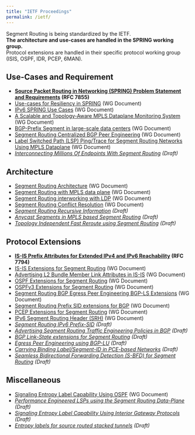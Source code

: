 ```yaml
---
title: "IETF Proceedings"
permalink: /ietf/
---
```


<div class="notice--info">
Segment Routing is being standardized by the IETF.<br/>
<b>The architecture and use-cases are handled in the SPRING working group.</b><br/>
Protocol extensions are handled in their specific protocol working group (ISIS, OSPF, IDR, PCEP, 6MAN).
</div>

## Use-Cases and Requirement

[rfc7855]: https://datatracker.ietf.org/doc/rfc7855/
[draft-ietf-spring-resiliency-use-cases]: https://datatracker.ietf.org/doc/draft-ietf-spring-resiliency-use-cases/
[draft-ietf-spring-ipv6-use-cases]: https://datatracker.ietf.org/doc/draft-ietf-spring-ipv6-use-cases/
[draft-ietf-spring-oam-usecase]: https://datatracker.ietf.org/doc/draft-ietf-spring-oam-usecase/
[draft-ietf-spring-segment-routing-msdc]: https://datatracker.ietf.org/doc/draft-ietf-spring-segment-routing-msdc/
[draft-ietf-spring-segment-routing-central-epe]: https://datatracker.ietf.org/doc/draft-ietf-spring-segment-routing-central-epe/
[draft-filsfils-spring-large-scale-interconnect]: https://datatracker.ietf.org/doc/draft-filsfils-spring-large-scale-interconnect/
[draft-ietf-mpls-spring-lsp-ping]: https://datatracker.ietf.org/doc/draft-ietf-mpls-spring-lsp-ping/

- **[Source Packet Routing in Networking (SPRING) Problem Statement and Requirements][rfc7855] (RFC 7855)**
- [Use-cases for Resiliency in SPRING][draft-ietf-spring-resiliency-use-cases] (WG Document)
- [IPv6 SPRING Use Cases][draft-ietf-spring-ipv6-use-cases] (WG Document)
- [A Scalable and Topology-Aware MPLS Dataplane Monitoring System][draft-ietf-spring-oam-usecase] (WG Document)
- [BGP-Prefix Segment in large-scale data centers][draft-ietf-spring-segment-routing-msdc] (WG Document)
- [Segment Routing Centralized BGP Peer Engineering][draft-ietf-spring-segment-routing-central-epe] (WG Document)
- [Label Switched Path (LSP) Ping/Trace for Segment Routing Networks Using MPLS Dataplane][draft-ietf-mpls-spring-lsp-ping] (WG Document)
- _[Interconnecting Millions Of Endpoints With Segment Routing][draft-filsfils-spring-large-scale-interconnect] (Draft)_


## Architecture

[draft-ietf-spring-segment-routing]: https://datatracker.ietf.org/doc/draft-ietf-spring-segment-routing/
[draft-ietf-spring-segment-routing-mpls]: https://datatracker.ietf.org/doc/draft-ietf-spring-segment-routing-mpls/
[draft-ietf-spring-segment-routing-ldp-interop]: https://datatracker.ietf.org/doc/draft-ietf-spring-segment-routing-ldp-interop/
[draft-filsfils-spring-sr-recursing-info]: https://datatracker.ietf.org/doc/draft-filsfils-spring-sr-recursing-info/
[draft-ietf-spring-conflict-resolution]: https://datatracker.ietf.org/doc/draft-ietf-spring-conflict-resolution/
[draft-psarkar-spring-mpls-anycast-segments]: https://datatracker.ietf.org/doc/draft-psarkar-spring-mpls-anycast-segments/
[draft-francois-rtgwg-segment-routing-ti-lfa]: https://datatracker.ietf.org/doc/draft-francois-rtgwg-segment-routing-ti-lfa/

- [Segment Routing Architecture][draft-ietf-spring-segment-routing] (WG Document)
- [Segment Routing with MPLS data plane][draft-ietf-spring-segment-routing-mpls] (WG Document)
- [Segment Routing interworking with LDP][draft-ietf-spring-segment-routing-ldp-interop] (WG Document)
- [Segment Routing Conflict Resolution][draft-ietf-spring-conflict-resolution] (WG Document)
- _[Segment Routing Recursive Information][draft-filsfils-spring-sr-recursing-info] (Draft)_
- _[Anycast Segments in MPLS based Segment Routing][draft-psarkar-spring-mpls-anycast-segments] (Draft)_
- _[Topology Independent Fast Reroute using Segment Routing][draft-francois-rtgwg-segment-routing-ti-lfa] (Draft)_


## Protocol Extensions

[draft-ietf-isis-segment-routing-extensions]: https://datatracker.ietf.org/doc/draft-ietf-isis-segment-routing-extensions/
[rfc7794]: https://datatracker.ietf.org/doc/rfc7794/
[draft-ietf-isis-l2bundles]: https://datatracker.ietf.org/doc/draft-ietf-isis-l2bundles/
[draft-previdi-isis-ipv6-prefix-sid]: https://datatracker.ietf.org/doc/draft-previdi-isis-ipv6-prefix-sid/
[draft-ietf-ospf-segment-routing-extensions]: https://datatracker.ietf.org/doc/draft-ietf-ospf-segment-routing-extensions/
[draft-ietf-ospf-ospfv3-segment-routing-extensions]: https://datatracker.ietf.org/doc/draft-ietf-ospf-ospfv3-segment-routing-extensions/
[draft-ietf-idr-bgpls-segment-routing-epe]: https://datatracker.ietf.org/doc/draft-ietf-idr-bgpls-segment-routing-epe/
[draft-ietf-idr-bgp-prefix-sid]: https://datatracker.ietf.org/doc/draft-ietf-idr-bgp-prefix-sid/
[draft-previdi-idr-segment-routing-te-policy]: https://datatracker.ietf.org/doc/draft-previdi-idr-segment-routing-te-policy/
[draft-gredler-idr-bgp-ls-segment-routing-ext]: https://datatracker.ietf.org/doc/draft-gredler-idr-bgp-ls-segment-routing-ext/
[draft-gredler-idr-bgplu-epe]: https://datatracker.ietf.org/doc/draft-gredler-idr-bgplu-epe/
[draft-ietf-pce-segment-routing]: https://datatracker.ietf.org/doc/draft-ietf-pce-segment-routing/
[draft-sivabalan-pce-binding-label-sid]: https://datatracker.ietf.org/doc/draft-sivabalan-pce-binding-label-sid/
[draft-ietf-6man-segment-routing-header]: https://datatracker.ietf.org/doc/draft-ietf-6man-segment-routing-header/
[draft-akiya-bfd-seamless-sr]: https://datatracker.ietf.org/doc/draft-akiya-bfd-seamless-sr/

- **[IS-IS Prefix Attributes for Extended IPv4 and IPv6 Reachability][rfc7794] (RFC 7794)**
- [IS-IS Extensions for Segment Routing][draft-ietf-isis-segment-routing-extensions] (WG Document)
- [Advertising L2 Bundle Member Link Attributes in IS-IS][draft-ietf-isis-l2bundles] (WG Document)
- [OSPF Extensions for Segment Routing][draft-ietf-ospf-segment-routing-extensions]  (WG Document)
- [OSPFv3 Extensions for Segment Routing][draft-ietf-ospf-ospfv3-segment-routing-extensions] (WG Document)
- [Segment Routing BGP Egress Peer Engineering BGP-LS Extensions][draft-ietf-idr-bgpls-segment-routing-epe]  (WG Document)
- [Segment Routing Prefix SID extensions for BGP][draft-ietf-idr-bgp-prefix-sid] (WG Document)
- [PCEP Extensions for Segment Routing][draft-ietf-pce-segment-routing] (WG Document)
- [IPv6 Segment Routing Header (SRH)][draft-ietf-6man-segment-routing-header] (WG Document)
- _[Segment Routing IPv6 Prefix-SID][draft-previdi-isis-ipv6-prefix-sid] (Draft)_
- _[Advertising Segment Routing Traffic Engineering Policies in BGP][draft-previdi-idr-segment-routing-te-policy] (Draft)_
- _[BGP Link-State extensions for Segment Routing][draft-gredler-idr-bgp-ls-segment-routing-ext] (Draft)_
- _[Egress Peer Engineering using BGP-LU][draft-gredler-idr-bgplu-epe] (Draft)_
- _[Carrying Binding Label/Segment-ID in PCE-based Networks][draft-sivabalan-pce-binding-label-sid] (Draft)_
- _[Seamless Bidirectional Forwarding Detection (S-BFD) for Segment Routing][draft-akiya-bfd-seamless-sr]  (Draft)_


## Miscellaneous

[draft-shakir-rtgwg-sr-performance-engineered-lsps]: https://datatracker.ietf.org/doc/draft-shakir-rtgwg-sr-performance-engineered-lsps/
[draft-ietf-ospf-mpls-elc]: https://datatracker.ietf.org/doc/draft-ietf-ospf-mpls-elc/
[draft-xu-mpls-el-capability-signaling-igp]: https://datatracker.ietf.org/doc/draft-xu-mpls-el-capability-signaling-igp/
[draft-kini-mpls-entropy-label-src-stacked-tunnels]: https://datatracker.ietf.org/doc/draft-kini-mpls-entropy-label-src-stacked-tunnels/

- [Signaling Entropy Label Capability Using OSPF][draft-ietf-ospf-mpls-elc] (WG Document)
- _[Performance Engineered LSPs using the Segment Routing Data-Plane][draft-shakir-rtgwg-sr-performance-engineered-lsps] (Draft)_
- _[Signaling Entropy Label Capability Using Interior Gateway Protocols][draft-xu-mpls-el-capability-signaling-igp] (Draft)_
- _[Entropy labels for source routed stacked tunnels][draft-kini-mpls-entropy-label-src-stacked-tunnels] (Draft)_
